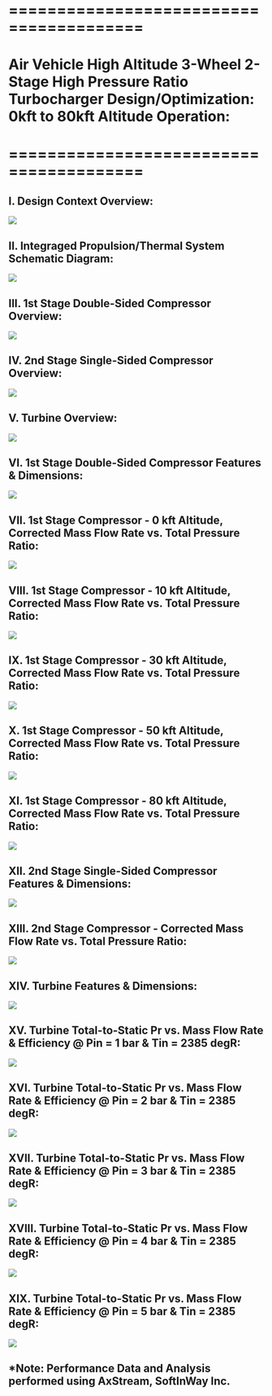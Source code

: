 # ========================================
# Air Vehicle High Altitude 3-Wheel 2-Stage High Pressure Ratio Turbocharger Design/Optimization: 0kft to 80kft Altitude Operation:
# ========================================

## I. Design Context Overview:

![](./images/image_01.png)

## 
## 
## II. Integraged Propulsion/Thermal System Schematic Diagram:

![](./images/image_02.png)

## 
## 
## III. 1st Stage Double-Sided Compressor Overview:

![](./images/image_03.png)

## 
## 
## IV. 2nd Stage Single-Sided Compressor Overview:

![](./images/image_04.png)

## 
## 
## V. Turbine Overview:

![](./images/image_05.png)

## 
## 
## VI. 1st Stage Double-Sided Compressor Features & Dimensions:

![](./images/image_06.png)

## 
## 
## VII. 1st Stage Compressor - 0 kft Altitude, Corrected Mass Flow Rate vs. Total Pressure Ratio:

![](./images/image_07.png)

## 
## 
## VIII. 1st Stage Compressor - 10 kft Altitude, Corrected Mass Flow Rate vs. Total Pressure Ratio:

![](./images/image_08.png)

## 
## 
## IX. 1st Stage Compressor - 30 kft Altitude, Corrected Mass Flow Rate vs. Total Pressure Ratio:

![](./images/image_09.png)

## 
## 
## X. 1st Stage Compressor - 50 kft Altitude, Corrected Mass Flow Rate vs. Total Pressure Ratio:

![](./images/image_10.png)

## 
## 
## XI. 1st Stage Compressor - 80 kft Altitude, Corrected Mass Flow Rate vs. Total Pressure Ratio:

![](./images/image_11.png)

## 
## 
## XII. 2nd Stage Single-Sided Compressor Features & Dimensions:

![](./images/image_12.png)

## 
## 
## XIII. 2nd Stage Compressor - Corrected Mass Flow Rate vs. Total Pressure Ratio:

![](./images/image_13.png)

## 
## 
## XIV. Turbine Features & Dimensions:

![](./images/image_14.png)

## 
## 
## XV. Turbine Total-to-Static Pr vs. Mass Flow Rate & Efficiency @ Pin = 1 bar & Tin = 2385 degR:

![](./images/image_15.png)

## 
## 
## XVI. Turbine Total-to-Static Pr vs. Mass Flow Rate & Efficiency @ Pin = 2 bar & Tin = 2385 degR:

![](./images/image_16.png)

## 
## 
## XVII. Turbine Total-to-Static Pr vs. Mass Flow Rate & Efficiency @ Pin = 3 bar & Tin = 2385 degR:

![](./images/image_17.png)

## 
## 
## XVIII. Turbine Total-to-Static Pr vs. Mass Flow Rate & Efficiency @ Pin = 4 bar & Tin = 2385 degR:

![](./images/image_18.png)

## 
## 
## XIX. Turbine Total-to-Static Pr vs. Mass Flow Rate & Efficiency @ Pin = 5 bar & Tin = 2385 degR:

![](./images/image_19.png)

## 
## *Note: Performance Data and Analysis performed using AxStream, SoftInWay Inc.
